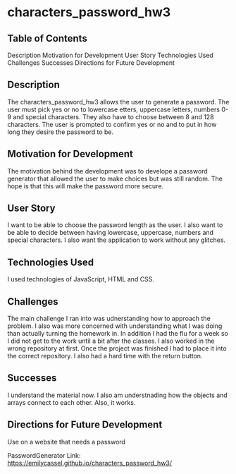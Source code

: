 # characters_password_hw3

## Table of Contents 
Description 
Motivation for Development 
User Story 
Technologies Used 
Challenges
Successes 
Directions for Future Development 

## Description 
The characters_password_hw3 allows the user to generate a password. The user must pick yes or no to lowercase etters, uppercase letters, numbers 0-9 and special characters. They also have to choose between 8 and 128 characters. The user is prompted to confirm yes or no and to put in how long they desire the password to be. 


## Motivation for Development 
The motivation behind the development was to develope a password generator that allowed the user to make choices but was still random. The hope is that this will make the password more secure. 

## User Story 
I want to be able to choose the password length as the user. I also want to be able to decide between having lowercase, uppercase, numbers and special characters. I also want the application to work without any glitches. 

## Technologies Used
I used technologies of JavaScript, HTML and CSS. 

## Challenges 
The main challenge I ran into was udnerstanding how to approach the problem. I also was more concerned with understanding what I was doing than actually turning the homework in. In addition I had the flu for a week so I did not get to the work until a bit after the classes. I also worked in the wrong repository at first. Once the project was finished I had to place it into the correct repository. I also had a hard time with the return button. 

## Successes 
I understand the material now. I also am understnading how the objects and arrays connect to each other. Also, it works. 


## Directions for Future Development 
Use on a website that needs a password 

PasswordGenerator Link: https://emilycassel.github.io/characters_password_hw3/ 













